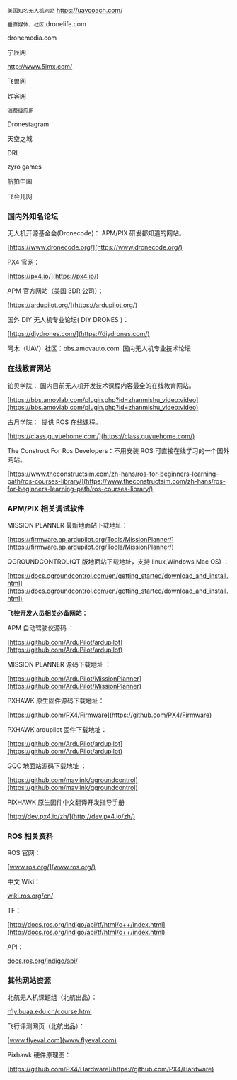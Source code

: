 `美国知名无人机网站`
https://uavcoach.com/

`垂直媒体、社区`
dronelife.com

dronemedia.com

宁辰网

http://www.5imx.com/

飞兽网

炸客网

`消费级应用`

Dronestagram

天空之城

DRL

zyro games

航拍中国

飞会儿网

### 国内外知名论坛

无人机开源基金会(Dronecode)： APM/PIX 研发都知道的网站。

[https://www.dronecode.org/](https://www.dronecode.org/)

PX4 官网：

[https://px4.io/](https://px4.io/)

APM 官方网站（美国 3DR 公司）： 

[https://ardupilot.org/](https://ardupilot.org/)

国外 DIY 无人机专业论坛( DIY DRONES )：

[https://diydrones.com/](https://diydrones.com/)

阿木（UAV）社区：bbs.amovauto.com  国内无人机专业技术论坛

### 在线教育网站

铂贝学院： 国内目前无人机开发技术课程内容最全的在线教育网站。

[https://bbs.amovlab.com/plugin.php?id=zhanmishu_video:video](https://bbs.amovlab.com/plugin.php?id=zhanmishu_video:video)


古月学院：  提供 ROS 在线课程。

[https://class.guyuehome.com/](https://class.guyuehome.com/)

The Construct For Ros Developers：不用安装 ROS 可直接在线学习的一个国外网站。

[https://www.theconstructsim.com/zh-hans/ros-for-beginners-learning-path/ros-courses-library/](https://www.theconstructsim.com/zh-hans/ros-for-beginners-learning-path/ros-courses-library/)

### APM/PIX 相关调试软件

MISSION PLANNER 最新地面站下载地址：

[https://firmware.ap.ardupilot.org/Tools/MissionPlanner/](https://firmware.ap.ardupilot.org/Tools/MissionPlanner/)

QGROUNDCONTROL(QT 版地面站下载地址，支持 linux,Windows,Mac OS) ：

[https://docs.qgroundcontrol.com/en/getting_started/download_and_install.html](https://docs.qgroundcontrol.com/en/getting_started/download_and_install.html)

**飞控开发人员相关必备网站：**

APM 自动驾驶仪源码 ：

[https://github.com/ArduPilot/ardupilot](https://github.com/ArduPilot/ardupilot)

MISSION PLANNER 源码下载地址 ：

[https://github.com/ArduPilot/MissionPlanner](https://github.com/ArduPilot/MissionPlanner)


PXHAWK 原生固件源码下载地址：

[https://github.com/PX4/Firmware](https://github.com/PX4/Firmware)

PXHAWK ardupilot 固件下载地址：

[https://github.com/ArduPilot/ardupilot](https://github.com/ArduPilot/ardupilot)

GQC 地面站源码下载地址 ：

[https://github.com/mavlink/qgroundcontrol](https://github.com/mavlink/qgroundcontrol)

PIXHAWK 原生固件中文翻译开发指导手册

[http://dev.px4.io/zh/](http://dev.px4.io/zh/)

### ROS 相关资料

ROS 官网：

[www.ros.org/](www.ros.org/)

中文 Wiki：

[wiki.ros.org/cn/](wiki.ros.org/cn/)

TF：

[http://docs.ros.org/indigo/api/tf/html/c++/index.html](http://docs.ros.org/indigo/api/tf/html/c++/index.html)

API：

[docs.ros.org/indigo/api/](docs.ros.org/indigo/api/)

### 其他网站资源

北航无人机课题组（北航出品）：

[rfly.buaa.edu.cn/course.html](rfly.buaa.edu.cn/course.html)

飞行评测网页（北航出品）：

[www.flyeval.com](www.flyeval.com)

Pixhawk 硬件原理图：

[https://github.com/PX4/Hardware](https://github.com/PX4/Hardware)
